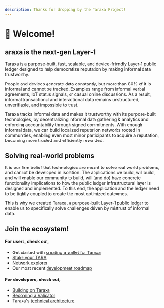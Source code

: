 ```yaml
---
description: Thanks for dropping by the Taraxa Project!
---
```


# 👋 Welcome!

## araxa is the next-gen Layer-1

Taraxa is a purpose-built, fast, scalable, and device-friendly Layer-1 public ledger designed to help democratize reputation by making informal data trustworthy.&#x20;

People and devices generate data constantly, but more than 80% of it is informal and cannot be tracked. Examples range from informal verbal agreements, IoT status signals, or casual online discussions. As a result, informal transactional and interactional data remains unstructured, unverifiable, and impossible to trust.

Taraxa tracks informal data and makes it trustworthy with its purpose-built technologies, by decentralizing informal data gathering & analytics and enforcing accountability through signed commitments. With enough informal data, we can build localized reputation networks rooted in communities, enabling even most minor participants to acquire a reputation, becoming more trusted and efficiently rewarded.

##

## Solving real-world problems

It is our firm belief that technologies are meant to solve real world problems, and cannot be developed in isolation. The applications we build, will build, and will enable our community to build, will (and do) have concrete functionality implications to how the public ledger infrastructural layer is designed and implemented. To this end, the application and the ledger need to be tightly coupled to create the most optimized outcomes.

This is why we created Taraxa, a purpose-built Layer-1 public ledger to enable us to specifically solve challenges driven by mistrust of informal data.&#x20;

##

## Join the ecosystem!&#x20;

#### For users, check out,&#x20;

* Get started with [creating a wallet for Taraxa](wallet/)&#x20;
* [Stake your TARA](faq/staking.md)
* [Network explorer](https://explorer.mainnet.taraxa.io/)&#x20;
* Our most recent [development roadmap](roadmap.md)

#### For developers, check out,&#x20;

* [Building on Taraxa](develop/quickstart.md)
* [Becoming a Validator](join-the-mainnet-candidate/mainnet-quick-start.md)&#x20;
* Taraxa's [technical architecture](tech-whitepaper/taraxa-architecture.md)

